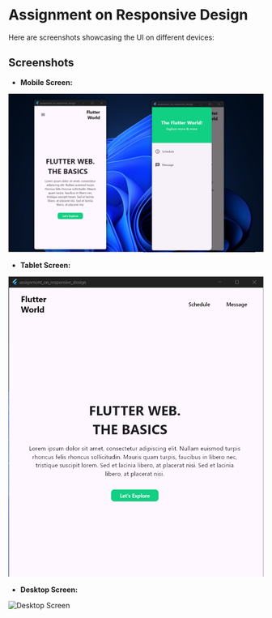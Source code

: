 # Assignment on Responsive Design
Here are screenshots showcasing the UI on different devices:

## Screenshots
- **Mobile Screen:**

![Mobile Screen](project_screenshots/mobile_screens.png)

- **Tablet Screen:**

![Tablet Screen](project_screenshots/tablet_screen.png)

- **Desktop Screen:**

![Desktop Screen](project_screenshots/desktop.png.png)

